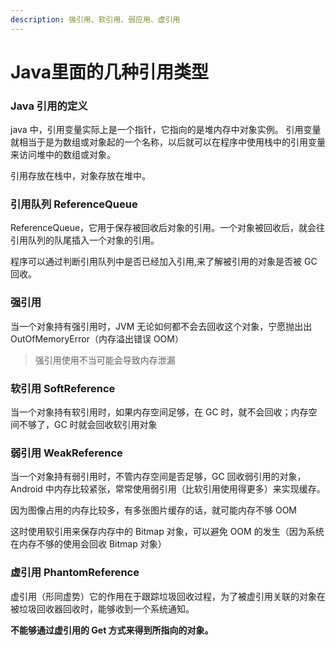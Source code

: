 ```yaml
---
description: 强引用、软引用、弱应用、虚引用
---
```


# Java里面的几种引用类型

### Java 引用的定义

java 中，引用变量实际上是一个指针，它指向的是堆内存中对象实例。 引用变量就相当于是为数组或对象起的一个名称，以后就可以在程序中使用栈中的引用变量来访问堆中的数组或对象。

引用存放在栈中，对象存放在堆中。

### 引用队列 ReferenceQueue

ReferenceQueue，它用于保存被回收后对象的引用。一个对象被回收后，就会往引用队列的队尾插入一个对象的引用。

程序可以通过判断引用队列中是否已经加入引用,来了解被引用的对象是否被 GC 回收。

### 强引用

当一个对象持有强引用时，JVM 无论如何都不会去回收这个对象，宁愿抛出出 OutOfMemoryError（内存溢出错误 OOM）

> 强引用使用不当可能会导致内存泄漏

### 软引用 SoftReference

当一个对象持有软引用时，如果内存空间足够，在 GC 时，就不会回收；内存空间不够了，GC 时就会回收软引用对象

### 弱引用 WeakReference

当一个对象持有弱引用时，不管内存空间是否足够，GC 回收弱引用的对象，Android 中内存比较紧张，常常使用弱引用（比软引用使用得更多）来实现缓存。

因为图像占用的内存比较多，有多张图片缓存的话，就可能内存不够 OOM

这时使用软引用来保存内存中的 Bitmap 对象，可以避免 OOM 的发生（因为系统在内存不够的使用会回收 Bitmap 对象）

### 虚引用 PhantomReference

虚引用（形同虚势）它的作用在于跟踪垃圾回收过程，为了被虚引用关联的对象在被垃圾回收器回收时，能够收到一个系统通知。

**不能够通过虚引用的 Get 方式来得到所指向的对象。**


